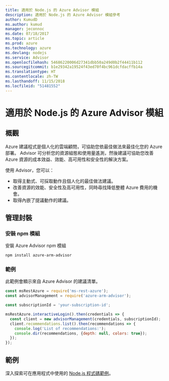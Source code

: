 ```yaml
---
title: 適用於 Node.js 的 Azure Advisor 模組
description: 適用於 Node.js 的 Azure Advisor 模組參考
author: KumudD
ms.author: kumud
manager: jeconnoc
ms.date: 07/18/2017
ms.topic: article
ms.prod: azure
ms.technology: azure
ms.devlang: nodejs
ms.service: Advisor
ms.openlocfilehash: 54686220006d27341dbb50a249d0b2f44411b112
ms.sourcegitcommit: b1e29342a19524f43ed70f4bc961dcfdacffb14a
ms.translationtype: HT
ms.contentlocale: zh-TW
ms.lasthandoff: 11/15/2018
ms.locfileid: "51481552"
---
```

# <a name="azure-advisor-modules-for-nodejs"></a>適用於 Node.js 的 Azure Advisor 模組

## <a name="overview"></a>概觀

Azure 建議程式是個人化的雲端顧問，可協助您依最佳做法來最佳化您的 Azure 部署。 Advisor 可分析您的資源組態和使用量遙測，然後建議可協助您改善 Azure 資源的成本效益、效能、高可用性和安全性的解決方案。

使用 Advisor，您可以：
- 取得主動式、可採取動作且個人化的最佳做法建議。
- 改善資源的效能、安全性及高可用性，同時尋找降低整體 Azure 費用的機會。
- 取得內嵌了提議動作的建議。

## <a name="management-package"></a>管理封裝

### <a name="install-the-npm-module"></a>安裝 npm 模組

安裝 Azure Advisor npm 模組

```bash
npm install azure-arm-advisor
```

### <a name="example"></a>範例

此範例會顯示來自 Azure Advisor 的建議清單。

```javascript
const msRestAzure = require('ms-rest-azure');
const advisorManagement = require('azure-arm-advisor');

const subscriptionId = 'your-subscription-id';

msRestAzure.interactiveLogin().then(credentials => {
  const client = new advisorManagement(credentials, subscriptionId);
  client.recommendations.list().then(recommendations => {
    console.log('List of recommendations:');
    console.dir(recommendations, {depth: null, colors: true});
  });
});
```

## <a name="samples"></a>範例

深入探索可在應用程式中使用的 [Node.js 程式碼範例](https://azure.microsoft.com/resources/samples/?platform=nodejs)。
